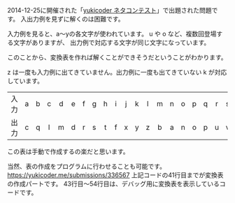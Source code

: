 2014-12-25に開催された「[yukicoder ネタコンテスト](https://yukicoder.me/contests/69)」で出題された問題です。
入出力例を見ずに解くのは困難です。

入力例を見ると、a～yの各文字が使われています。
u や o など、複数回登場する文字がありますが、 出力例で対応する文字が同じ文字になっています。

このことから、変換表を作れば解くことができそうだということがわかります。

z は一度も入力例に出てきていません。出力例に一度も出てきていない k が対応しています。

||||||||||||||||||||||||||||
|:-:|:-:|:-:|:-:|:-:|:-:|:-:|:-:|:-:|:-:|:-:|:-:|:-:|:-:|:-:|:-:|:-:|:-:|:-:|:-:|:-:|:-:|:-:|:-:|:-:|:-:|:-:|
|入力|a|b|c|d|e|f|g|h|i|j|k|l|m|n|o|p|q|r|s|t|u|v|w|x|y|z|
|出力|c|q|l|m|d|r|s|t|f|x|y|z|b|a|n|o|p|u|v|w|e|g|h|i|j|k|

この表は手動で作成するの楽だと思います。

当然、表の作成をプログラムに行わせることも可能です。
https://yukicoder.me/submissions/336567
上記コードの41行目までが変換表の作成パートです。
43行目～54行目は、デバッグ用に変換表を表示しているコードです。
